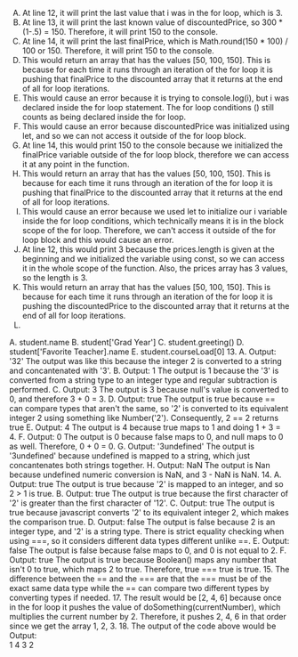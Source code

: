 <style type="text/css">
    ol { list-style-type: upper-alpha; }
</style>
1. At line 12, it will print the last value that i was in the for loop, which is 3.
2. At line 13, it will print the last known value of discountedPrice, so 300 * (1-.5) = 150. Therefore, it will print 150 to the console.
3. At line 14, it will print the last finalPrice, which is Math.round(150 * 100) / 100 or 150. Therefore, it will print 150 to the console.
4. This would return an array that has the values [50, 100, 150]. This is because for each time it runs through an iteration of the for loop it is pushing that finalPrice to the discounted array that it returns at the end of all for loop iterations.
5. This would cause an error because it is trying to console.log(i), but i was declared inside the for loop statement. The for loop conditions () still counts as being declared inside the for loop.
6. This would cause an error because discountedPrice was initialized using let, and so we can not access it outside of the for loop block.
7. At line 14, this would print 150 to the console because we initialized the finalPrice variable outside of the for loop block, therefore we can access it at any point in the function.
8. This would return an array that has the values [50, 100, 150]. This is because for each time it runs through an iteration of the for loop it is pushing that finalPrice to the discounted array that it returns at the end of all for loop iterations.
9. This would cause an error because we used let to initialize our i variable inside the for loop conditions, which technically means it is in the block scope of the for loop. Therefore, we can't access it outside of the for loop block and this would cause an error.
10. At line 12, this would print 3 because the prices.length is given at the beginning and we initialized the variable using const, so we can access it in the whole scope of the function. Also, the prices array has 3 values,  so the length is 3.
11. This would return an array that has the values [50, 100, 150]. This is because for each time it runs through an iteration of the for loop it is pushing the discountedPrice to the discounted array that it returns at the end of all for loop iterations.
12. 
A. student.name
B. student['Grad Year']
C. student.greeting()
D. student['Favorite Teacher].name
E. student.courseLoad[0]
13. 
A. Output: '32'
The output was like this because the integer 2 is converted to a string and concantenated with '3'.
B. Output: 1
The output is 1 because the '3' is converted from a string type to an integer type and regular subtraction is performed. 
C. Output: 3
The output is 3 because null's value is converted to 0, and therefore 3 + 0 = 3.
D. Output: true
The output is true because == can compare types that aren't the same, so '2' is converted to its equivalent integer 2 using something like Number('2'). Consequently, 2 == 2 returns true
E. Output: 4
The output is 4 because true maps to 1 and doing 1 + 3 = 4.
F. Output: 0
The output is 0 because false maps to 0, and null maps to 0 as well. Therefore, 0 + 0 = 0.
G. Output: '3undefined'
The output is '3undefined' because undefined is mapped to a string, which just concantenates both strings together.
H. Output: NaN
The output is Nan because undefined numeric conversion is NaN, and 3 - NaN is NaN.
14. 
A. Output: true
The output is true because '2' is mapped to an integer, and so 2 > 1 is true.
B. Output: true
The output is true because the first character of '2' is greater than the first character of '12'.
C. Output: true
The output is true because javascript converts '2' to its equivalent integer 2, which makes the comparison true.
D. Output: false
The output is false because 2 is an integer type, and '2' is a string type. There is strict equality checking when using ===, so it considers different data types different unlike ==.
E. Output: false
The output is false because false maps to 0, and 0 is not equal to 2.
F. Output: true
The output is true because Boolean() maps any number that isn't 0 to true, which maps 2 to true. Therefore, true === true is true.
15. The difference between the == and the === are that the === must be of the exact same data type while the == can compare two different types by converting types if needed.
17. The result would be [2, 4, 6] because once in the for loop it pushes the value of doSomething(currentNumber), which multiplies the current number by 2. Therefore, it pushes 2, 4, 6 in that order since we get the array 1, 2, 3.
18. The output of the code above would be
Output:  
1
4
3
2
